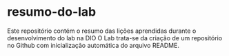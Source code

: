 # resumo-do-lab
Este repositório contém o resumo das lições aprendidas durante o desenvolvimento do lab na DIO
O Lab trata-se da criação de um repositório no Github com inicialização automática do arquivo README.
